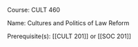 




Course: CULT 460

Name: Cultures and Politics of Law Reform

Prerequisite(s): [[CULT 201]] or [[SOC 201]]